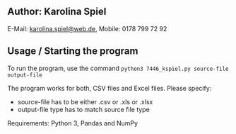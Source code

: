 ## Author: Karolina Spiel

E-Mail: karolina.spiel@web.de, Mobile: 0178 799 72 92

## Usage / Starting the program

To run the program, use the command ```python3 7446_kspiel.py source-file output-file```

The program works for both, CSV files and Excel files. Please specify:
* source-file has to be either .csv or .xls or .xlsx
* output-file type has to match source file type

Requirements: Python 3, Pandas and NumPy
